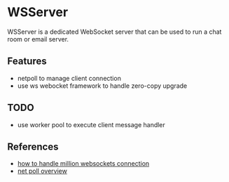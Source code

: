 # WSServer

WSServer is a dedicated WebSocket server that can be used to run a  chat room or email server.

## Features

- netpoll to manage client connection
- use ws webocket framework to handle zero-copy upgrade

## TODO

- use worker pool to execute client message handler

## References

- [how to handle million websockets connection](https://www.freecodecamp.org/news/million-websockets-and-go-cc58418460bb/)
- [net poll overview](https://learnku.com/articles/23560/using-golang-to-achieve-million-level-websocket-services)